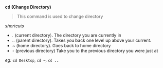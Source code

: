 **cd (Change Directory)**

> This command is used to change directory

_shortcuts_
- *.* (current directory). The directory you are currently in
- *..* (parent directory). Takes you back one level up above your current.
- *~* (home directory). Goes back to home directory
- *-* (previous directory) Take you to the previous directory you were just at

_eg:_ `cd Desktop`, `cd ~`, `cd ..`
